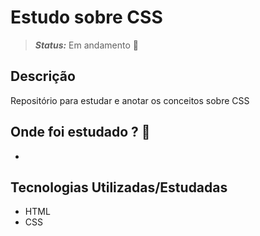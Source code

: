 # Estudo sobre CSS
<!-- > **_Status:_** Finalizado :heavy_check_mark: -->
> **_Status:_** Em andamento :construction:
## Descrição
Repositório para estudar e anotar os conceitos sobre CSS

## Onde foi estudado ?  :scroll:

<!-- * Conclusão do curso: [Sass: O CSS com superpoderes](https://cursos.alura.com.br/course/sass-css-superpoderes), segue [certificado](https://cursos.alura.com.br/certificate/luiz-fsilveira/sass-css-superpoderes). -->

* 


## Tecnologias Utilizadas/Estudadas
* HTML
* CSS


